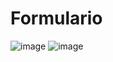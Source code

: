 # Formulario


![image](https://github.com/KevinJG994/Formulario/assets/96546093/20dac711-9d71-4d1e-8eba-b0f4e1b8a826)
![image](https://github.com/KevinJG994/Formulario/assets/96546093/34fc3ad0-4c41-41db-84f9-ed901c86970b)

